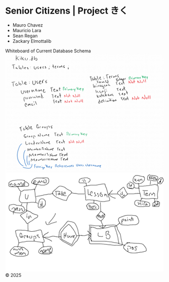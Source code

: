 # Senior Citizens | Project きく 
- Mauro Chavez
- Mauricio Lara
- Sean Regan
- Zackary Elmottalib

Whiteboard of Current Database Schema
![Image of Database Schema](databaseschema.png)
![Image of Database ER Diagram](er-diagram.png)
© 2025
